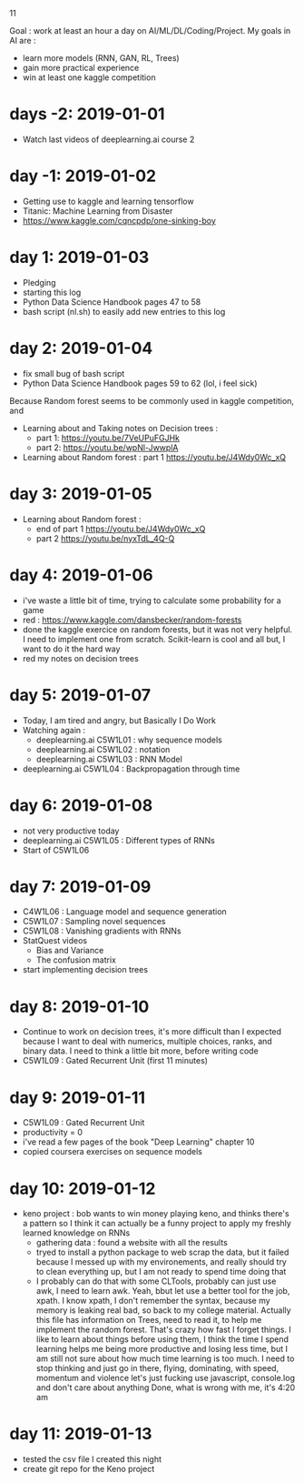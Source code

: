 11

Goal : work at least an hour a day on AI/ML/DL/Coding/Project.
My goals in AI are :

* learn more models (RNN, GAN, RL, Trees)
* gain more practical experience
* win at least one kaggle competition

# days -2: 2019-01-01

* Watch last videos of deeplearning.ai course 2

# day -1: 2019-01-02

* Getting use to kaggle and learning tensorflow
* Titanic: Machine Learning from Disaster
* <https://www.kaggle.com/cqncpdp/one-sinking-boy>

# day 1: 2019-01-03

* Pledging
* starting this log
* Python Data Science Handbook pages 47 to 58
* bash script (nl.sh) to easily add new entries to this log

# day 2: 2019-01-04

* fix small bug of bash script
* Python Data Science Handbook pages 59 to 62 (lol, i feel sick)

Because Random forest seems to be commonly used in kaggle competition, and

* Learning about and Taking notes on Decision trees : 
  * part 1: <https://youtu.be/7VeUPuFGJHk>
  * part 2: <https://youtu.be/wpNl-JwwplA>
* Learning about Random forest : part 1 <https://youtu.be/J4Wdy0Wc_xQ>

# day 3: 2019-01-05

* Learning about Random forest :
  * end of part 1 <https://youtu.be/J4Wdy0Wc_xQ>
  * part 2 <https://youtu.be/nyxTdL_4Q-Q>

# day 4: 2019-01-06

* i've waste a little bit of time, trying to calculate some probability for a game
* red : https://www.kaggle.com/dansbecker/random-forests
* done the kaggle exercice on random forests, but it was not very helpful. I
need to implement one from scratch. Scikit-learn is cool and all but, I want to
do it the hard way
* red my notes on decision trees

# day 5: 2019-01-07

* Today, I am tired and angry, but Basically I Do Work
* Watching again :
	* deeplearning.ai C5W1L01 : why sequence models
	* deeplearning.ai C5W1L02 : notation
	* deeplearning.ai C5W1L03 : RNN Model
* deeplearning.ai C5W1L04 : Backpropagation through time

# day 6: 2019-01-08

* not very productive today
* deeplearning.ai C5W1L05 : Different types of RNNs
* Start of C5W1L06


# day 7: 2019-01-09

* C4W1L06 : Language model and sequence generation
* C5W1L07 : Sampling novel sequences
* C5W1L08 : Vanishing gradients with RNNs
* StatQuest videos
	* Bias and Variance
	* The confusion matrix
* start implementing decision trees

# day 8: 2019-01-10

* Continue to work on decision trees, it's more difficult than I expected because
I want to deal with numerics, multiple choices, ranks, and binary data. I need
to think a little bit more, before writing code
* C5W1L09 : Gated Recurrent Unit (first 11 minutes)

# day 9: 2019-01-11

* C5W1L09 : Gated Recurrent Unit 
* productivity = 0
* i've read a few pages of the book "Deep Learning" chapter 10
* copied coursera exercises on sequence models

# day 10: 2019-01-12

* keno project : bob wants to win money playing keno, and thinks there's a pattern
so I think it can actually be a funny project to apply my freshly learned knowledge
on RNNs
  * gathering data : found a website with all the results
  * tryed to install a python package to web scrap the data, but it failed
because I messed up with my environements, and really should try to clean
everything up, but I am not ready to spend time doing that
  * I probably can do that with some CLTools, probably can just use awk, I need
to learn awk. Yeah, bbut let use a better tool for the job, xpath. I know
xpath, I don't remember the syntax, because my memory is leaking real bad, so
back to my college material. Actually this file has information on Trees, need
to read it, to help me implement the random forest. That's crazy how fast I
forget things.
I like to learn about things before using them, I think the time I spend learning
helps me being more productive and losing less time, but I am still not sure
about how much time learning is too much.
I need to stop thinking and just go in there, flying, dominating, with speed,
momentum and violence
let's just fucking use javascript, console.log and don't care about anything
Done, what is wrong with me, it's 4:20 am

# day 11: 2019-01-13

* tested the csv file I created this night
* create git repo for the Keno project
